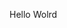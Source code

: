 Hello Wolrd




















































































































































































































































































































































































































































































































































































































































































































































































































































































































































































































































































































































































































































































































































































































































































































































































































































































































































































































































































































































































































































































































































































































































































































































































































































































































































































































































































































































































































































































































